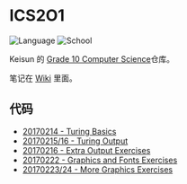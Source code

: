 # ICS2O1

![Language](https://img.shields.io/badge/语言-turing-red.svg?style=flat-square)
![School](https://img.shields.io/badge/学校-langstaff-010042.svg?style=flat-square)

Keisun 的
[Grade 10 Computer Science](http://moodle2.yrdsb.ca/course/view.php?id=12006)仓库。

笔记在 [Wiki](../../wiki) 里面。

## 代码

- [20170214 - Turing Basics](20170214_turing-basics)
- [20170215/16 - Turing Output](20170215_turing-output)
- [20170216 - Extra Output Exercises](20170216_extra-output-exercises)
- [20170222 - Graphics and Fonts Exercises](20170222_graphics-and-fonts-exercises)
- [20170223/24 - More Graphics Exercises](20170223_more-graphics-exercises)
